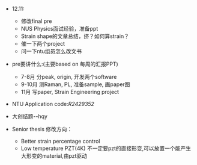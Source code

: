 * 12.11:
  * 修改final pre
  * NUS Physics面试经验，准备ppt
  * Strain shape的文章总结，挤？如何算strain？ 
  * 催一下两个project
  * 问一下ntu组员怎么改文书
  
* pre要讲什么:(主要based on 每周的汇报PPT)
  * 7-8月 分peak, origin, 开发两个software
  * 9-10月 测Raman, PL, 准备sample, 画paper图
  * 11月 写paper, Strain Engineering project

* NTU Application code:*R2429352*
* 大创结题--hqy

* Senior thesis 修改方向：
  * Better strain percentage control
  * Low temperature PZT(4K)
不一定要pzt的直接形变,可以放置一个能产生大形变的material,由pzt驱动
